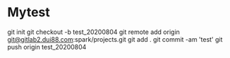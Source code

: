 # Mytest

git init
git checkout -b test_20200804
git remote add origin git@gitlab2.dui88.com:spark/projects.git
git add .
git commit -am 'test'
git push origin test_20200804
